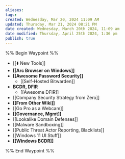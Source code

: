 ```yaml
---
aliases: 
tags: 
created: Wednesday, Mar 20, 2024 11:09 AM
updated: Thursday, Mar 21, 2024 08:21 PM
date created: Wednesday, March 20th 2024, 11:09 am
date modified: Thursday, April 25th 2024, 1:36 pm
publish: true
---
```


%% Begin Waypoint %%
- [[⬇️ New Tools]]
- **[[Arc Browser on Windows]]**
- **[[Awesome Password Security]]**
	- [[Self-Hosted Bitwarden]]
- **BCDR, DFIR**
	- [[Awesome DFIR]]
- [[Company Security Strategy from Zero]]
- **[[From Other Wiki]]**
- [[Go Pro as a Webcam]]
- **[[Governance, Mgmt]]**
- [[Lookalike Domain Defenses]]
- [[Malware Sandboxing]]
- [[Public Threat Actor Reporting, Blacklists]]
- [[Windows 11 UI Stuff]]
- **[[Windows BCDR]]**

%% End Waypoint %%